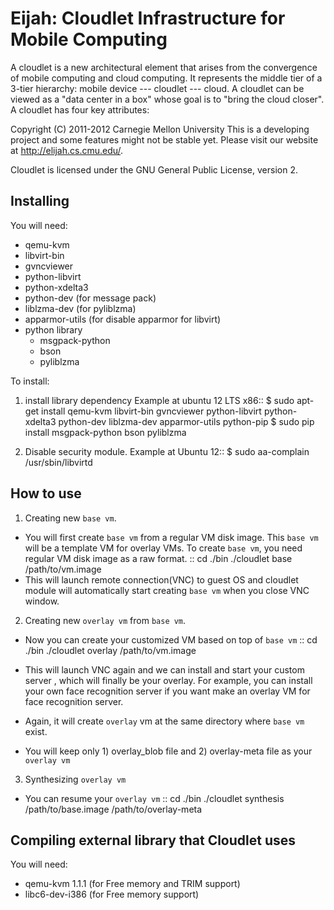Eijah: Cloudlet Infrastructure for Mobile Computing
========================================================
A cloudlet is a new architectural element that arises from the convergence of
mobile computing and cloud computing. It represents the middle tier of a
3-tier hierarchy:  mobile device --- cloudlet --- cloud.   A cloudlet can be
viewed as a "data center in a box" whose  goal is to "bring the cloud closer".
A cloudlet has four key attributes: 

Copyright (C) 2011-2012 Carnegie Mellon University
This is a developing project and some features might not be stable yet.
Please visit our website at <http://elijah.cs.cmu.edu/>.

Cloudlet is licensed under the GNU General Public License, version 2.


Installing
----------
You will need:

* qemu-kvm
* libvirt-bin
* gvncviewer
* python-libvirt
* python-xdelta3
* python-dev (for message pack)
* liblzma-dev (for pyliblzma)
* apparmor-utils (for disable apparmor for libvirt)
* python library
	- msgpack-python
	- bson
	- pyliblzma

To install:

1. install library dependency
   Example at ubuntu 12 LTS x86::
     $ sudo apt-get install qemu-kvm libvirt-bin gvncviewer python-libvirt python-xdelta3 python-dev liblzma-dev apparmor-utils python-pip
     $ sudo pip install msgpack-python bson pyliblzma

2. Disable security module.
   Example at Ubuntu 12::
     $ sudo aa-complain /usr/sbin/libvirtd


How to use
--------------

1. Creating new ``base vm``.
* You will first create ``base vm`` from a regular VM disk image.
  This ``base vm`` will be a template VM for overlay VMs.
  To create ``base vm``, you need regular VM disk image as a raw format.
   ::
   cd ./bin
   ./cloudlet base /path/to/vm.image
* This will launch remote connection(VNC) to guest OS and cloudlet module 
  will automatically start creating ``base vm`` when you close VNC window.


2. Creating new ``overlay vm`` from ``base vm``.
* Now you can create your customized VM based on top of ``base vm``
   ::
   cd ./bin
   ./cloudlet overlay /path/to/vm.image

* This will launch VNC again and we can install and start your custom server ,
which will finally be your overlay.  For example, you can install your own face
recognition server if you want make an overlay VM for face recognition server.

* Again, it will create ``overlay`` vm at the same directory where ``base vm`` exist.

* You will keep only 1) overlay_blob file and 2) overlay-meta file as your ``overlay vm``


3. Synthesizing ``overlay vm``
* You can resume your ``overlay vm``
  ::
  cd ./bin
  ./cloudlet synthesis /path/to/base.image /path/to/overlay-meta



Compiling external library that Cloudlet uses
----------------------------------------------
You will need:
 * qemu-kvm 1.1.1 (for Free memory and TRIM support)
 * libc6-dev-i386 (for Free memory support)
